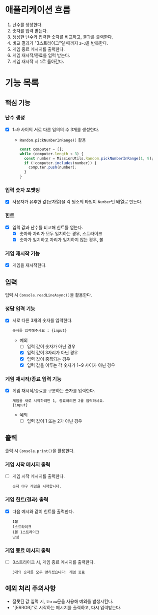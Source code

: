 # 애플리케이션 흐름

1. 난수를 생성한다.
2. 숫자를 입력 받는다.
3. 생성한 난수와 입력한 숫자를 비교하고, 결과를 출력한다.
4. 비교 결과가 "3스트라이크"일 때까지 `2~3`을 반복한다.
5. 게임 종료 메시지를 출력한다.
6. 게임 재시작/종료를 입력 받는다.
7. 게임 재시작 시 `1`로 돌아간다.

# 기능 목록

## 핵심 기능

### 난수 생성

- [x] 1~9 사이의 서로 다른 임의의 수 3개를 생성한다.
  - `Random.pickNumberInRange()` 활용
  
    ```javascript
    const computer = [];
    while (computer.length < 3) {
      const number = MissionUtils.Random.pickNumberInRange(1, 9);
      if (!computer.includes(number)) {
        computer.push(number);
      }
    }
    ```

### 입력 숫자 포맷팅

- [x] 사용자가 유추한 값(문자열)을 각 원소의 타입이 `Number`인 배열로 만든다.

### 힌트

- [x] 입력 값과 난수를 비교해 힌트를 얻는다.
  - [x] 숫자와 자리가 모두 일치하는 경우, 스트라이크
  - [x] 숫자가 일치하고 자리가 일치하지 않는 경우, 볼

### 게임 재시작 기능

- [x] 게임을 재시작한다.

## 입력

입력 시 `Console.readLineAsync()`을 활용한다.

### 정답 입력 기능

- [x] 서로 다른 3개의 숫자를 입력한다.

  ```
  숫자를 입력해주세요 : {input}
  ```

  - 예외
    - [ ] 입력 값이 숫자가 아닌 경우
    - [x] 입력 값이 3자리가 아닌 경우
    - [x] 입력 값이 중복되는 경우
    - [x] 입력 값을 이루는 각 숫자가 1~9 사이가 아닌 경우

### 게임 재시작/종료 입력 기능

- [x] 게임 재시작/종료를 구분하는 숫자를 입력한다.

  ```
  게임을 새로 시작하려면 1, 종료하려면 2를 입력하세요.
  {input}
  ```

  - 예외
    - [ ] 입력 값이 1 또는 2가 아닌 경우

## 출력

출력 시 `Console.print()`을 활용한다.

### 게임 시작 메시지 출력

- [ ] 게임 시작 메시지를 출력한다.

  ```
  숫자 야구 게임을 시작합니다.
  ```

### 게임 힌트(결과) 출력

- [x] 다음 예시와 같이 힌트를 출력한다.
  
  ```
  1볼
  1스트라이크
  1볼 1스트라이크
  낫싱
  ```

### 게임 종료 메시지 출력

- [ ] 3스트라이크 시, 게임 종료 메시지를 출력한다.

  ```
  3개의 숫자를 모두 맞히셨습니다! 게임 종료
  ```

## 예외 처리 주의사항

- 잘못된 값 입력 시, `throw`문을 사용해 예외를 발생시킨다.
- "[ERROR]"로 시작하는 메시지를 출력하고, 다시 입력받는다.